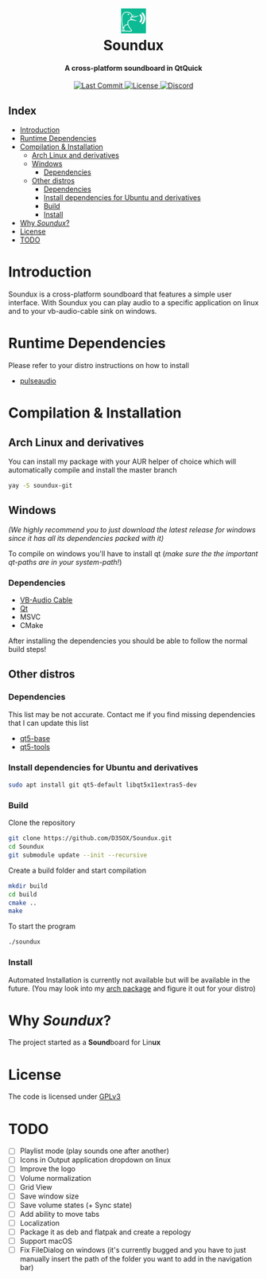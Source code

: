 <div align="center">
  <p>
    <h1>
      <a href="#readme">
        <img src="icon.png" width="50" alt="Soundboard" />
      </a>
      <br />
      Soundux
    </h1>
    <h4>A cross-platform soundboard in QtQuick</h4>
  </p>
  <p>
    <a href="https://github.com/D3SOX/Soundux/releases">
      <img src="https://img.shields.io/github/last-commit/D3SOX/Soundux.svg?style=for-the-badge" alt="Last Commit" />
    </a>
    <a href="https://github.com/D3SOX/Soundux/blob/master/LICENSE">
      <img src="https://img.shields.io/github/license/D3SOX/Soundux.svg?style=for-the-badge" alt="License" />
    </a>
    <a href="https://discord.gg/4HwSGN4Ec2">
      <img src="https://img.shields.io/discord/697348809591750706?label=Discord&style=for-the-badge" alt="Discord" />
    </a>
  </p>
</div>

## Index
- [Introduction](#introduction)
- [Runtime Dependencies](#runtime-dependencies)
- [Compilation & Installation](#compilation--installation)
  - [Arch Linux and derivatives](#arch-linux-and-derivatives)
  - [Windows](#windows)
    - [Dependencies](#dependencies)
  - [Other distros](#other-distros)
    - [Dependencies](#dependencies-1)
    - [Install dependencies for Ubuntu and derivatives](#install-dependencies-for-ubuntu-and-derivatives)
    - [Build](#build)
    - [Install](#install)
- [Why _Soundux_?](#why-soundux)
- [License](#license)
- [TODO](#todo)

# Introduction
Soundux is a cross-platform soundboard that features a simple user interface.
With Soundux you can play audio to a specific application on linux and to your vb-audio-cable sink on windows.

# Runtime Dependencies
Please refer to your distro instructions on how to install
- [pulseaudio](https://gitlab.freedesktop.org/pulseaudio/pulseaudio)

# Compilation & Installation

## Arch Linux and derivatives
You can install my package with your AUR helper of choice which will automatically compile and install the master branch
```sh
yay -S soundux-git
```

## Windows
*(We highly recommend you to just download the latest release for windows since it has all its dependencies packed with it)*

To compile on windows you'll have to install qt (*make sure the the important qt-paths are in your system-path!*)
### Dependencies
- [VB-Audio Cable](https://vb-audio.com/Cable/)
- [Qt](https://www.qt.io/download-thank-you?os=windows)
- MSVC
- CMake

After installing the dependencies you should be able to follow the normal build steps!

## Other distros

### Dependencies
This list may be not accurate. Contact me if you find missing dependencies that I can update this list
- [qt5-base](https://github.com/qt/qtbase)
- [qt5-tools](https://github.com/qt/qt5)

### Install dependencies for Ubuntu and derivatives
```sh
sudo apt install git qt5-default libqt5x11extras5-dev
```

### Build
Clone the repository
```sh
git clone https://github.com/D3SOX/Soundux.git
cd Soundux
git submodule update --init --recursive
```
Create a build folder and start compilation
```sh
mkdir build
cd build
cmake ..
make
```
To start the program
```sh
./soundux
```

### Install
Automated Installation is currently not available but will be available in the future. (You may look into my [arch package](https://aur.archlinux.org/cgit/aur.git/tree/PKGBUILD?h=soundux-git) and figure it out for your distro)

# Why _Soundux_?

The project started as a **Sound**board for Lin**ux**

# License
The code is licensed under [GPLv3](LICENSE)

# TODO
- [ ] Playlist mode (play sounds one after another)
- [ ] Icons in Output application dropdown on linux
- [ ] Improve the logo
- [ ] Volume normalization
- [ ] Grid View
- [ ] Save window size
- [ ] Save volume states (+ Sync state)
- [ ] Add ability to move tabs
- [ ] Localization
- [ ] Package it as deb and flatpak and create a repology
- [ ] Support macOS
- [ ] Fix FileDialog on windows (it's currently bugged and you have to just manually insert the path of the folder you want to add in the navigation bar)
